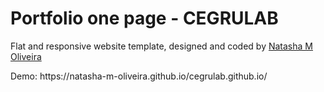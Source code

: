 # Portfolio one page - CEGRULAB
<p>Flat and responsive website template, designed and coded by <a href="https://github.com/natasha-m-oliveira">Natasha M Oliveira</a></p>
<p>Demo: https://natasha-m-oliveira.github.io/cegrulab.github.io/</p>
